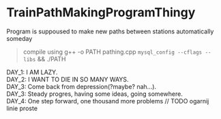 # TrainPathMakingProgramThingy
Program is suppoused to make new paths between stations automatically someday </br>
> compile using g++ -o PATH pathing.cpp `mysql_config --cflags --libs` && ./PATH </br>

DAY_1: I AM LAZY.</br>
DAY_2: I WANT TO DIE IN SO MANY WAYS.</br>
DAY_3: Come back from depression(?maybe? nah...).</br>
DAY_3: Steady progres, having some ideas, going somewhere.</br>
DAY_4: One step forward, one thousand more problems // TODO ogarnij linie proste</br>